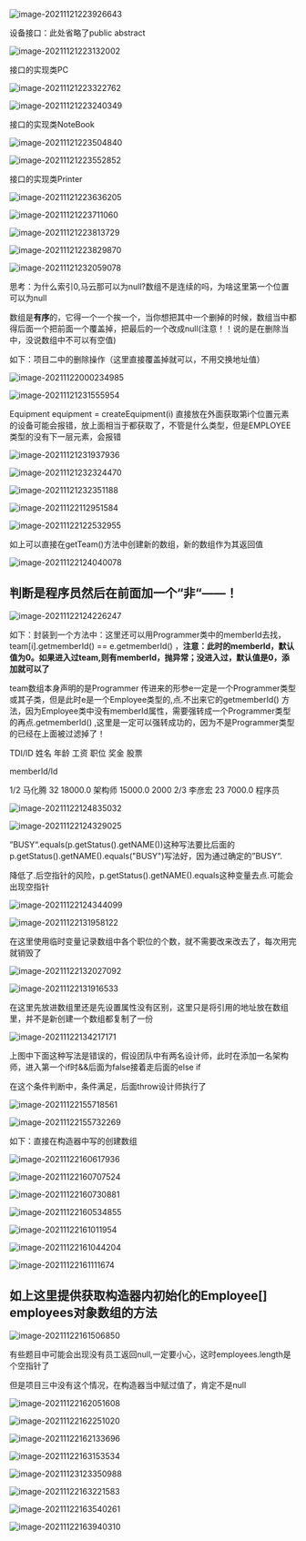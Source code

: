 ![image-20211121223926643](https://raw.githubusercontent.com/EXsYang/PicGo-images-hosting/main/images/image-20211121223926643.png)

设备接口：此处省略了public abstract

![image-20211121223132002](https://raw.githubusercontent.com/EXsYang/PicGo-images-hosting/main/images/image-20211121223132002.png)



接口的实现类PC

![image-20211121223322762](https://raw.githubusercontent.com/EXsYang/PicGo-images-hosting/main/images/image-20211121223322762.png)

![image-20211121223240349](https://raw.githubusercontent.com/EXsYang/PicGo-images-hosting/main/images/image-20211121223240349.png)



接口的实现类NoteBook

![image-20211121223504840](https://raw.githubusercontent.com/EXsYang/PicGo-images-hosting/main/images/image-20211121223504840.png)

![image-20211121223552852](https://raw.githubusercontent.com/EXsYang/PicGo-images-hosting/main/images/image-20211121223552852.png)



接口的实现类Printer

![image-20211121223636205](https://raw.githubusercontent.com/EXsYang/PicGo-images-hosting/main/images/image-20211121223636205.png)

![image-20211121223711060](https://raw.githubusercontent.com/EXsYang/PicGo-images-hosting/main/images/image-20211121223711060.png)



![image-20211121223813729](https://raw.githubusercontent.com/EXsYang/PicGo-images-hosting/main/images/image-20211121223813729.png)

![image-20211121223829870](https://raw.githubusercontent.com/EXsYang/PicGo-images-hosting/main/images/image-20211121223829870.png)





![image-20211121232059078](https://raw.githubusercontent.com/EXsYang/PicGo-images-hosting/main/images/image-20211121232059078.png)

思考：为什么索引0,马云那可以为null?数组不是连续的吗，为啥这里第一个位置可以为null

数组是**有序**的，它得一个一个挨一个，当你想把其中一个删掉的时候，数组当中都得后面一个把前面一个覆盖掉，把最后的一个改成null(注意！！说的是在删除当中，没说数组中不可以有空值)

如下：项目二中的删除操作（这里直接覆盖掉就可以，不用交换地址值）

![image-20211122000234985](https://raw.githubusercontent.com/EXsYang/PicGo-images-hosting/main/images/image-20211122000234985.png)

![image-20211121231555954](https://raw.githubusercontent.com/EXsYang/PicGo-images-hosting/main/images/image-20211121231555954.png)

Equipment equipment = createEquipment(i) 直接放在外面获取第i个位置元素的设备可能会报错，放上面相当于都获取了，不管是什么类型，但是EMPLOYEE类型的没有下一层元素，会报错

![image-20211121231937936](https://raw.githubusercontent.com/EXsYang/PicGo-images-hosting/main/images/image-20211121231937936.png)



![image-20211121232324470](https://raw.githubusercontent.com/EXsYang/PicGo-images-hosting/main/images/image-20211121232324470.png)

![image-20211121232351188](https://raw.githubusercontent.com/EXsYang/PicGo-images-hosting/main/images/image-20211121232351188.png)





![image-20211122112951584](https://raw.githubusercontent.com/EXsYang/PicGo-images-hosting/main/images/image-20211122112951584.png)



![image-20211122122532955](https://raw.githubusercontent.com/EXsYang/PicGo-images-hosting/main/images/image-20211122122532955.png)

如上可以直接在getTeam()方法中创建新的数组，新的数组作为其返回值 



![image-20211122124040078](https://raw.githubusercontent.com/EXsYang/PicGo-images-hosting/main/images/image-20211122124040078.png)

## 判断是程序员然后在前面加一个“非“——！

![image-20211122124226247](https://raw.githubusercontent.com/EXsYang/PicGo-images-hosting/main/images/image-20211122124226247.png)

如下：封装到一个方法中：这里还可以用Programmer类中的memberId去找，team[i].getmemberId() == e.getmemberId() ，**注意：此时的memberId，默认值为0。如果进入过team,则有memberId，抛异常；没进入过，默认值是0，添加就可以了**

team数组本身声明的是Programmer  传进来的形参e一定是一个Programmer类型或其子类，但是此时e是一个Employee类型的,点.不出来它的getmemberId() 方法，因为Employee类中没有memberId属性，需要强转成一个Programmer类型的再点.getmemberId() ,这里是一定可以强转成功的，因为不是Programmer类型的已经在上面被过滤掉了！

TDI/ID  姓名    年龄      工资       职位      奖金        股票 

memberId/Id

1/2	马化腾	32	18000.0	 架构师   15000.0	2000
2/3	李彦宏	23	7000.0	   程序员

![image-20211122124835032](https://raw.githubusercontent.com/EXsYang/PicGo-images-hosting/main/images/image-20211122124835032.png)











![image-20211122124329025](https://raw.githubusercontent.com/EXsYang/PicGo-images-hosting/main/images/image-20211122124329025.png)

”BUSY“.equals(p.getStatus().getNAME())这种写法要比后面的p.getStatus().getNAME().equals("BUSY")写法好，因为通过确定的”BUSY“.

降低了.后空指针的风险，p.getStatus().getNAME().equals这种变量去点.可能会出现空指针

![image-20211122124344099](https://raw.githubusercontent.com/EXsYang/PicGo-images-hosting/main/images/image-20211122124344099.png)

![image-20211122131958122](https://raw.githubusercontent.com/EXsYang/PicGo-images-hosting/main/images/image-20211122131958122.png)

在这里使用临时变量记录数组中各个职位的个数，就不需要改来改去了，每次用完就销毁了

![image-20211122132027092](https://raw.githubusercontent.com/EXsYang/PicGo-images-hosting/main/images/image-20211122132027092.png)

![image-20211122131916533](https://raw.githubusercontent.com/EXsYang/PicGo-images-hosting/main/images/image-20211122131916533.png)

在这里先放进数组里还是先设置属性没有区别，这里只是将引用的地址放在数组里，并不是新创建一个数组都复制了一份



![image-20211122134217171](https://raw.githubusercontent.com/EXsYang/PicGo-images-hosting/main/images/image-20211122134217171.png)

上图中下面这种写法是错误的，假设团队中有两名设计师，此时在添加一名架构师，进入第一个if时&&后面为false接着走后面的else if

在这个条件判断中，条件满足，后面throw设计师执行了



![image-20211122155718561](https://raw.githubusercontent.com/EXsYang/PicGo-images-hosting/main/images/image-20211122155718561.png)

![image-20211122155732269](https://raw.githubusercontent.com/EXsYang/PicGo-images-hosting/main/images/image-20211122155732269.png)



如下：直接在构造器中写的创建数组

![image-20211122160617936](https://raw.githubusercontent.com/EXsYang/PicGo-images-hosting/main/images/image-20211122160617936.png)

![image-20211122160707524](https://raw.githubusercontent.com/EXsYang/PicGo-images-hosting/main/images/image-20211122160707524.png)

![image-20211122160730881](https://raw.githubusercontent.com/EXsYang/PicGo-images-hosting/main/images/image-20211122160730881.png)

![image-20211122160534855](https://raw.githubusercontent.com/EXsYang/PicGo-images-hosting/main/images/image-20211122160534855.png)

![image-20211122161011954](https://raw.githubusercontent.com/EXsYang/PicGo-images-hosting/main/images/image-20211122161011954.png)

![image-20211122161044204](https://raw.githubusercontent.com/EXsYang/PicGo-images-hosting/main/images/image-20211122161044204.png)

![image-20211122161111674](https://raw.githubusercontent.com/EXsYang/PicGo-images-hosting/main/images/image-20211122161111674.png)

## 如上这里提供获取构造器内初始化的Employee[] employees对象数组的方法



![image-20211122161506850](https://raw.githubusercontent.com/EXsYang/PicGo-images-hosting/main/images/image-20211122161506850.png)

有些题目中可能会出现没有员工返回null,一定要小心，这时employees.length是个空指针了

但是项目三中没有这个情况，在构造器当中赋过值了，肯定不是null



![image-20211122162051608](https://raw.githubusercontent.com/EXsYang/PicGo-images-hosting/main/images/image-20211122162051608.png)

![image-20211122162251020](https://raw.githubusercontent.com/EXsYang/PicGo-images-hosting/main/images/image-20211122162251020.png)

![image-20211122162133696](https://raw.githubusercontent.com/EXsYang/PicGo-images-hosting/main/images/image-20211122162133696.png)





![image-20211122163153534](https://raw.githubusercontent.com/EXsYang/PicGo-images-hosting/main/images/image-20211122163153534.png)

![image-20211123123350988](https://raw.githubusercontent.com/EXsYang/PicGo-images-hosting/main/images/image-20211123123350988.png)

![image-20211122163221583](https://raw.githubusercontent.com/EXsYang/PicGo-images-hosting/main/images/image-20211122163221583.png)



![image-20211122163540261](https://raw.githubusercontent.com/EXsYang/PicGo-images-hosting/main/images/image-20211122163540261.png)





![image-20211122163940310](https://raw.githubusercontent.com/EXsYang/PicGo-images-hosting/main/images/image-20211122163940310.png)

